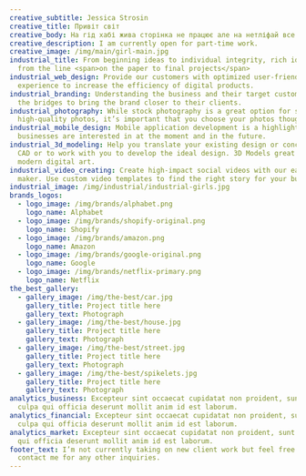 ```yaml
---
creative_subtitle: Jessica Strosin
creative_title: Привіт світ
creative_body: На гід хабі жива сторінка не працює але на нетліфай все робить і редагується
creative_description: I am currently open for part-time work.
creative_image: /img/main/girl-main.jpg
industrial_title: From beginning ideas to individual integrity, rich identity
  from the line <span>on the paper to final projects</span>
industrial_web_design: Provide our customers with optimized user-friendly
  experience to increase the efficiency of digital products.
industrial_branding: Understanding the business and their target customers, I’m
  the bridges to bring the brand closer to their clients.
industrial_photography: While stock photography is a great option for sourcing
  high-quality photos, it’s important that you choose your photos thoughtfully.
industrial_mobile_design: Mobile application development is a highlight that
  businesses are interested in at the moment and in the future.
industrial_3d_modeling: Help you translate your existing design or concept into
  CAD or to work with you to develop the ideal design. 3D Models great for
  modern digital art.
industrial_video_creating: Create high-impact social videos with our easy video
  maker. Use custom video templates to find the right story for your business.
industrial_image: /img/industrial/industrial-girls.jpg
brands_logos:
  - logo_image: /img/brands/alphabet.png
    logo_name: Alphabet
  - logo_image: /img/brands/shopify-original.png
    logo_name: Shopify
  - logo_image: /img/brands/amazon.png
    logo_name: Amazon
  - logo_image: /img/brands/google-original.png
    logo_name: Google
  - logo_image: /img/brands/netflix-primary.png
    logo_name: Netflix
the_best_gallery:
  - gallery_image: /img/the-best/car.jpg
    gallery_title: Project title here
    gallery_text: Photograph
  - gallery_image: /img/the-best/house.jpg
    gallery_title: Project title here
    gallery_text: Photograph
  - gallery_image: /img/the-best/street.jpg
    gallery_title: Project title here
    gallery_text: Photograph
  - gallery_image: /img/the-best/spikelets.jpg
    gallery_title: Project title here
    gallery_text: Photograph
analytics_business: Excepteur sint occaecat cupidatat non proident, sunt in
  culpa qui officia deserunt mollit anim id est laborum.
analytics_financial: Excepteur sint occaecat cupidatat non proident, sunt in
  culpa qui officia deserunt mollit anim id est laborum.
analytics_market: Excepteur sint occaecat cupidatat non proident, sunt in culpa
  qui officia deserunt mollit anim id est laborum.
footer_text: I’m not currently taking on new client work but feel free to
  contact me for any other inquiries.
---
```

